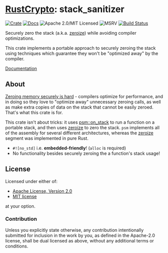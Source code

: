 # [RustCrypto]: stack_sanitizer

[![Crate][crate-image]][crate-link]
[![Docs][docs-image]][docs-link]
![Apache 2.0/MIT Licensed][license-image]
![MSRV][rustc-image]
[![Build Status][build-image]][build-link]

Securely zero the stack (a.k.a. [zeroize]) while avoiding compiler optimizations.

This crate implements a portable approach to securely zeroing the stack using
techniques which guarantee they won't be "optimized away" by the compiler.

[Documentation]

## About

[Zeroing memory securely is hard] - compilers optimize for performance, and
in doing so they love to "optimize away" unnecessary zeroing calls, as well 
as make extra copies of data on the stack that cannot be easily zeroed. That's 
what this crate is for.

This crate isn't about tricks: it uses [psm::on_stack] to run a function on 
a portable stack, and then uses [zeroize] to zero the stack. `psm` implements
all of the assembly for several different architectures, whereas the [zeroize]
segment was implemented in pure Rust.

- `#![no_std]` i.e. **embedded-friendly**! (`alloc` is required)
- No functionality besides securely zeroing the a function's stack usage!

## License

Licensed under either of:

* [Apache License, Version 2.0](http://www.apache.org/licenses/LICENSE-2.0)
* [MIT license](http://opensource.org/licenses/MIT)

at your option.

### Contribution

Unless you explicitly state otherwise, any contribution intentionally submitted
for inclusion in the work by you, as defined in the Apache-2.0 license, shall be
dual licensed as above, without any additional terms or conditions.

[//]: # (badges)

[crate-image]: https://img.shields.io/crates/v/zeroize.svg
[crate-link]: https://crates.io/crates/zeroize
[docs-image]: https://docs.rs/zeroize/badge.svg
[docs-link]: https://docs.rs/zeroize/
[license-image]: https://img.shields.io/badge/license-Apache2.0/MIT-blue.svg
[rustc-image]: https://img.shields.io/badge/rustc-1.85+-blue.svg
[build-image]: https://github.com/RustCrypto/utils/actions/workflows/zeroize.yml/badge.svg?branch=master
[build-link]: https://github.com/RustCrypto/utils/actions/workflows/zeroize.yml?query=branch:master

[//]: # (general links)

[RustCrypto]: https://github.com/RustCrypto
[zeroize]: https://en.wikipedia.org/wiki/Zeroisation
[`Zeroize` trait]: https://docs.rs/zeroize/latest/zeroize/trait.Zeroize.html
[Documentation]: https://docs.rs/zeroize/
[Zeroing memory securely is hard]: http://www.daemonology.net/blog/2014-09-04-how-to-zero-a-buffer.html
[psm::on_stack]: https://docs.rs/psm/latest/psm/fn.on_stack.html
[good cryptographic hygiene]: https://github.com/veorq/cryptocoding#clean-memory-of-secret-data
